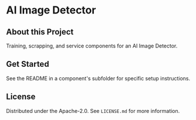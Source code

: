 # AI Image Detector

## About this Project

Training, scrapping, and service components for an AI Image Detector.

## Get Started

See the README in a component's subfolder for specific setup instructions.

## License

Distributed under the Apache-2.0. See `LICENSE.md` for more information.
